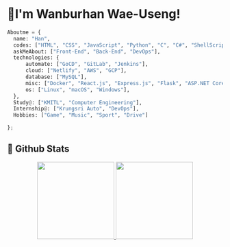 <h1>👋I'm Wanburhan Wae-Useng!</h1>

 ```python
Aboutme = {
   name: "Han",
   codes: ["HTML", "CSS", "JavaScript", "Python", "C", "C#", "ShellScript"],
   askMeAbout: ["Front-End", "Back-End", "DevOps"],
   technologies: {
       automate: ["GoCD", "GitLab", "Jenkins"],
       cloud: ["Netlify", "AWS", "GCP"],
       database: ["MySQL"],
       misc: ["Docker", "React.js", "Express.js", "Flask", "ASP.NET Core MVC"],
       os: ["Linux", "macOS", "Windows"],
   },
   Study@: ["KMITL", "Computer Engineering"],
   Internship@: ["Krungsri Auto", "DevOps"],
   Hobbies: ["Game", "Music", "Sport", "Drive"]

};

```

<div align="center">
 <h2 align="left"=>🎯 Github Stats</h2>
    <a href="https://github.com/AekarinOngart">
        <img height="180em" src="https://github-readme-stats.vercel.app/api?username=aekarinongart&show_icons=true&theme=gotham&include_all_commits=true" />
        <img height="180em" src="https://github-readme-stats.vercel.app/api/top-langs/?username=aekarinongart&layout=compact&langs_count=8&theme=gotham&show_icons=true" />
</div>
